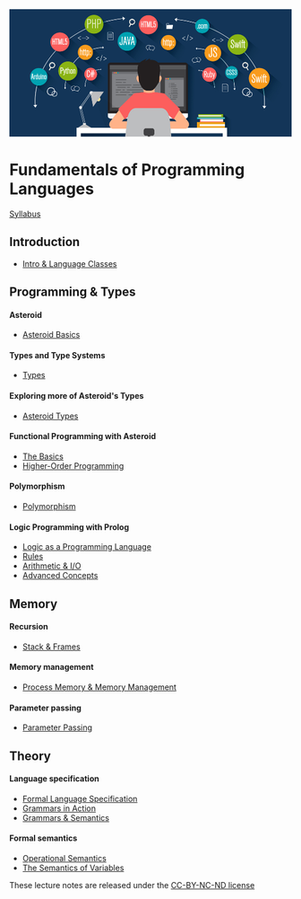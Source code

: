 <center>
<img src="image.jpeg">
</center>

# Fundamentals of Programming Languages

[Syllabus](docs/syllabus.pdf)

<!--
NOTES:
* do type stuff in C
* move grammar and implementation stuff to the end of the course with prolog semantics
* move functional programming after Asteroid types
* nice material on python gc: https://stackify.com/python-garbage-collection/
-->

## Introduction
* [Intro & Language Classes](notes/csc301-ln001.pdf)


## Programming & Types

#### Asteroid
* [Asteroid Basics](notes/csc301-ln002.pdf)

#### Types and Type Systems
* [Types](notes/csc301-ln003.pdf)

#### Exploring more of Asteroid's Types
* [Asteroid Types](notes/csc301-ln004.pdf)

#### Functional Programming with Asteroid
* [The Basics](notes/csc301-ln013.pdf)
* [Higher-Order Programming](notes/csc301-ln014.pdf)

#### Polymorphism
* [Polymorphism](notes/csc301-ln019.pdf)

#### Logic Programming with Prolog
* [Logic as a Programming Language](notes/csc301-ln020.pdf)
* [Rules](notes/csc301-ln021.pdf)
* [Arithmetic & I/O](notes/csc301-ln022.pdf)
* [Advanced Concepts](notes/csc301-ln023.pdf)



## Memory

#### Recursion
* [Stack & Frames](notes/csc301-ln016.pdf)

#### Memory management
* [Process Memory & Memory Management](notes/csc301-ln017.pdf)

#### Parameter passing
* [Parameter Passing](notes/csc301-ln018.pdf)


## Theory

#### Language specification
* [Formal Language Specification](notes/csc301-ln009.pdf)
* [Grammars in Action](notes/csc301-ln010.pdf)
* [Grammars & Semantics](notes/csc301-ln011.pdf)


#### Formal semantics
* [Operational Semantics](notes/csc301-ln024.pdf)
* [The Semantics of Variables](notes/csc301-ln025.pdf) 


These lecture notes are released under the [CC-BY-NC-ND license](https://creativecommons.org/licenses/by-nc-nd/3.0/us/legalcode)
